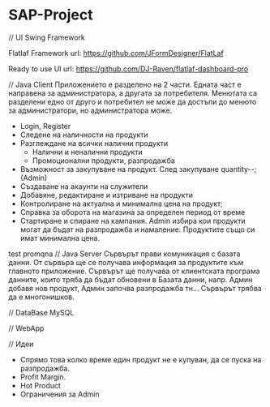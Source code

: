 # SAP-Project

// UI
Swing Framework

Flatlaf Framework
url: https://github.com/JFormDesigner/FlatLaf

Ready to use UI
url: https://github.com/DJ-Raven/flatlaf-dashboard-pro


// Java Client
Приложението е разделено на 2 части. Едната част е направена за администратора, а другата за потребителя. Менютата са разделени едно от друго и потребител не може да достъпи до менюто за администратори, но администратора може.

- Login, Register
- Следене на наличности на продукти
- Разглеждане на всички налични продукти
	* Налични и неналични продукти
	* Промоционални продукти, разпродажба
- Възможност за закупуване на продукт. След закупуване quantity--;
(Admin)
- Създаване на акаунти на служители
- Добавяне, редактиране и изтриване на продукти
- Контролиране на актуална и минимална цена на продукт;
- Справка за оборота на магазина за определен период от време
- Стартиране и спиране на кампания. Admin избира кои продукти могат да бъдат на разпродажба и намаление. Продуктите също си имат минимална цена.

test promqna
// Java Server
Сървърът прави комуникация с базата данни. От сървъра ще се получава информация за продуктите към главното приложение. Сървърът ще получава от клиентската програма данните, които тряба да бъдат обновени в Базата данни, 
	напр. Админ добавя нов продукт, Админ започва разпродажба тн...
Сървърът трябва да е многонишков.

// DataBase
MySQL

// WebApp

// Идеи
- Спрямо това колко време един продукт не е купуван, да се пуска на разпродажба.
- Profit Margin.
- Hot Product
- Ограничения за Admin
